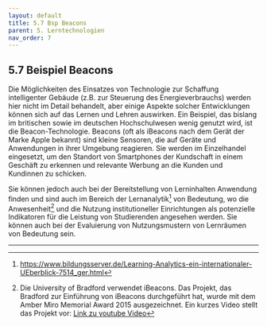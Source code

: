 ```yaml
---
layout: default
title: 5.7 Bsp Beacons
parent: 5. Lerntechnologien
nav_order: 7
---
```


## 5.7 Beispiel Beacons

Die Möglichkeiten des Einsatzes von Technologie zur Schaffung
intelligenter Gebäude (z.B. zur Steuerung des Energieverbrauchs) werden
hier nicht im Detail behandelt, aber einige Aspekte solcher
Entwicklungen können sich auf das Lernen und Lehren auswirken. Ein
Beispiel, das bislang im britischen sowie im deutschen Hochschulwesen
wenig genutzt wird, ist die Beacon-Technologie. Beacons (oft als
iBeacons nach dem Gerät der Marke Apple bekannt) sind kleine Sensoren,
die auf Geräte und Anwendungen in ihrer Umgebung reagieren. Sie werden
im Einzelhandel eingesetzt, um den Standort von Smartphones der Kundschaft in
einem Geschäft zu erkennen und relevante Werbung an die Kunden und Kundinnen zu
schicken.

Sie können jedoch auch bei der Bereitstellung von Lerninhalten Anwendung
finden und sind auch im Bereich der Lernanalytik[^25] von Bedeutung, wo
die Anwesenheit[^26] und die Nutzung institutioneller Einrichtungen als
potenzielle Indikatoren für die Leistung von Studierenden angesehen
werden. Sie können auch bei der Evaluierung von Nutzungsmustern von
Lernräumen von Bedeutung sein.

---

[^25]: <https://www.bildungsserver.de/Learning-Analytics-ein-internationaler-UEberblick-7514_ger.html>

[^26]: Die University of Bradford verwendet iBeacons. Das Projekt, das
    Bradford zur Einführung von iBeacons durchgeführt hat, wurde mit dem
    Amber Miro Memorial Award 2015 ausgezeichnet. Ein kurzes Video
    stellt das Projekt vor: [Link zu youtube Video](https://www.youtube.com/watch?v=H2YMpGqfqzs&feature=youtu.be)
